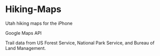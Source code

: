 Hiking-Maps
===========

Utah hiking maps for the iPhone

Google Maps API

Trail data from US Forest Service, National Park Service, and Bureau of Land Management.

